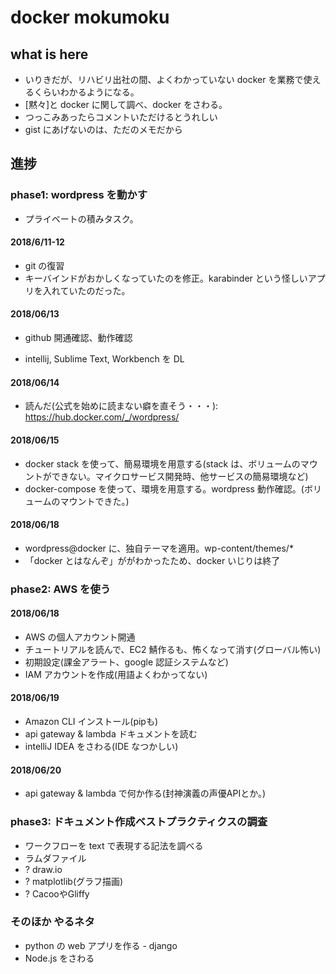 # docker mokumoku

## what is here

* いりきだが、リハビリ出社の間、よくわかっていない docker を業務で使えるくらいわかるようになる。
* [黙々]と docker に関して調べ、docker をさわる。
* つっこみあったらコメントいただけるとうれしい
* gist にあげないのは、ただのメモだから

## 進捗

### phase1: wordpress を動かす

* プライベートの積みタスク。

#### 2018/6/11-12
<!-- - 読んだ: https://thinkit.co.jp/story/2015/07/29/5382 -->
 - git の復習
 - キーバインドがおかしくなっていたのを修正。karabinder という怪しいアプリを入れていたのだった。
#### 2018/06/13
 - github 開通確認、動作確認
<!-- - 読んだ:  https://www.osscons.jp/cloud/%E3%83%80%E3%82%A6%E3%83%B3%E3%83%AD%E3%83%BC%E3%83%89/?action=common_download_main&upload_id=698
 - 読んだ: https://www.slideshare.net/zembutsu/docker-container-image-command-introduction-2017-03 -->
 - intellij, Sublime Text, Workbench を DL
<!-- - 読んだが古かった: https://tech.recruit-mp.co.jp/infrastructure/post-11266/ -->

#### 2018/06/14
<!-- - 読んだ: https://ginpen.com/2017/11/08/docker-official-wordpress/ -->
 - 読んだ(公式を始めに読まない癖を直そう・・・): https://hub.docker.com/_/wordpress/
#### 2018/06/15
<!--  - 読んだ(docker stack とは): https://qiita.com/takyam/items/058865f1e1fb185e9fc4
- 読んだ: http://naremo.jp/2016/11/docker-wordpress/, https://www.kimurak.net/wordpress/wordpress/2505/ -->
- docker stack を使って、簡易環境を用意する(stack は、ボリュームのマウントができない。マイクロサービス開発時、他サービスの簡易環境など)
- docker-compose を使って、環境を用意する。wordpress 動作確認。(ボリュームのマウントできた。)

#### 2018/06/18
<!-- - 読んだ: https://www.webprofessional.jp/wordpress-theme-automation-with-gulp/ -->
- wordpress@docker に、独自テーマを適用。wp-content/themes/*
- 「docker とはなんぞ」ががわかったため、docker いじりは終了

### phase2: AWS を使う

#### 2018/06/18
- AWS の個人アカウント開通
- チュートリアルを読んで、EC2 鯖作るも、怖くなって消す(グローバル怖い)
- 初期設定(課金アラート、google 認証システムなど)
- IAM アカウントを作成(用語よくわかってない)

#### 2018/06/19
- Amazon CLI インストール(pipも)
- api gateway & lambda ドキュメントを読む
- intelliJ IDEA をさわる(IDE なつかしい)

#### 2018/06/20
- api gateway & lambda で何か作る(封神演義の声優APIとか。)

### phase3: ドキュメント作成ベストプラクティクスの調査
* ワークフローを text で表現する記法を調べる
* ラムダファイル
* ? draw.io
* ? matplotlib(グラフ描画)
* ? CacooやGliffy

### そのほか やるネタ

* python の web アプリを作る - django
* Node.js をさわる
